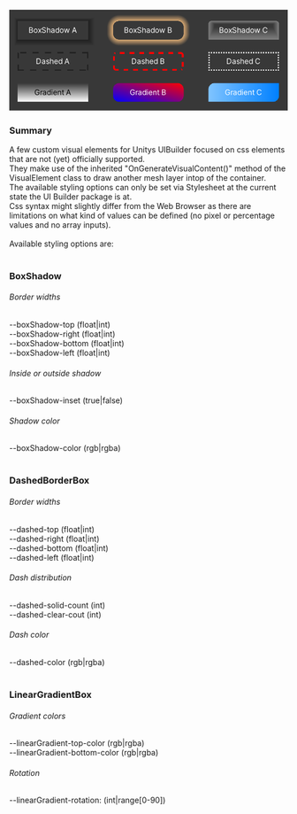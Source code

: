 ![Additional elements](https://github.com/fkate/UIBuilder_Additonal_VisualElements/blob/master/extraStyles.png)

<h3>Summary</h3>
A few custom visual elements for Unitys UIBuilder focused on css elements that are not (yet) officially supported. <br>
They make use of the inherited "OnGenerateVisualContent()" method of the VisualElement class to draw another mesh layer intop of the container. <br>
The available styling options can only be set via Stylesheet at the current state the UI Builder package is at. <br>
Css syntax might slightly differ from the Web Browser as there are limitations on what kind of values can be defined (no pixel or percentage values and no array inputs). <br>
<br>
Available styling options are:
<br>
<br>
<h3>BoxShadow</h3>
  <h6>Border widths</h6>
    --boxShadow-top (float|int) <br>
    --boxShadow-right (float|int) <br>
    --boxShadow-bottom (float|int) <br>
    --boxShadow-left (float|int) <br>

  <h6>Inside or outside shadow</h6>
    --boxShadow-inset (true|false) <br>

  <h6>Shadow color</h6>
    --boxShadow-color (rgb|rgba) <br>

<br>

<h3>DashedBorderBox</h3>
  <h6>Border widths</h6>
    --dashed-top (float|int) <br>
    --dashed-right (float|int) <br>
    --dashed-bottom (float|int) <br>
    --dashed-left (float|int) <br>

  <h6>Dash distribution</h6>
    --dashed-solid-count (int) <br>
    --dashed-clear-cout (int) <br>

  <h6>Dash color</h6>
    --dashed-color (rgb|rgba) <br>

<br>

<h3>LinearGradientBox</h3>
  <h6>Gradient colors</h6>
    --linearGradient-top-color (rgb|rgba) <br>
    --linearGradient-bottom-color (rgb|rgba) <br>

  <h6>Rotation</h6>
    --linearGradient-rotation: (int|range[0-90]) <br>
